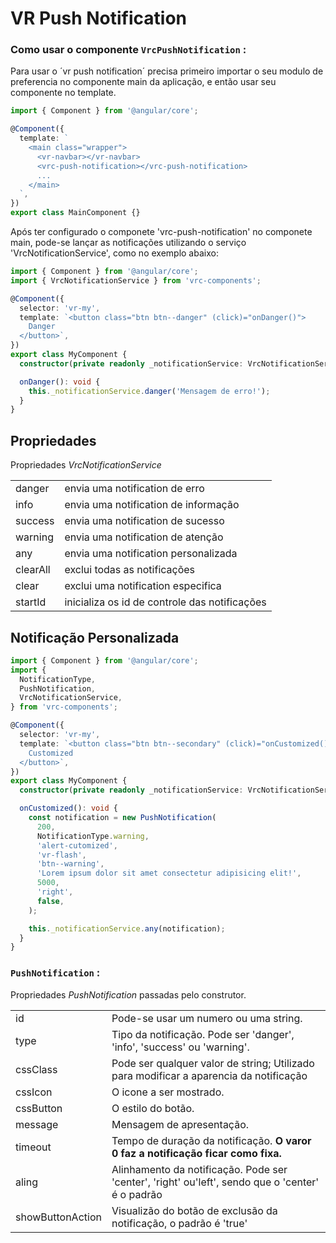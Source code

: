 # VR Push Notification

### Como usar o componente `VrcPushNotification` :

Para usar o ´vr push notification´ precisa primeiro importar o seu modulo de preferencia no componente main da aplicação, e então usar seu componente no template.

```typescript
import { Component } from '@angular/core';

@Component({
  template: `
    <main class="wrapper">
      <vr-navbar></vr-navbar>
      <vrc-push-notification></vrc-push-notification>
      ...
    </main>
  `,
})
export class MainComponent {}
```

Após ter configurado o componete 'vrc-push-notification' no componete main, pode-se lançar as notificações utilizando o serviço 'VrcNotificationService', como no exemplo abaixo:

```typescript
import { Component } from '@angular/core';
import { VrcNotificationService } from 'vrc-components';

@Component({
  selector: 'vr-my',
  template: `<button class="btn btn--danger" (click)="onDanger()">
    Danger
  </button>`,
})
export class MyComponent {
  constructor(private readonly _notificationService: VrcNotificationService) {}

  onDanger(): void {
    this._notificationService.danger('Mensagem de erro!');
  }
}
```

## Propriedades

Propriedades _VrcNotificationService_

|          |                                               |
| -------- | --------------------------------------------- |
| danger   | envia uma notification de erro                |
| info     | envia uma notification de informação          |
| success  | envia uma notification de sucesso             |
| warning  | envia uma notification de atenção             |
| any      | envia uma notification personalizada          |
| clearAll | exclui todas as notificações                  |
| clear    | exclui uma notification especifica            |
| startId  | inicializa os id de controle das notificações |

## Notificação Personalizada

```typescript
import { Component } from '@angular/core';
import {
  NotificationType,
  PushNotification,
  VrcNotificationService,
} from 'vrc-components';

@Component({
  selector: 'vr-my',
  template: `<button class="btn btn--secondary" (click)="onCustomized()">
    Customized
  </button>`,
})
export class MyComponent {
  constructor(private readonly _notificationService: VrcNotificationService) {}

  onCustomized(): void {
    const notification = new PushNotification(
      200,
      NotificationType.warning,
      'alert-cutomized',
      'vr-flash',
      'btn--warning',
      'Lorem ipsum dolor sit amet consectetur adipisicing elit!',
      5000,
      'right',
      false,
    );

    this._notificationService.any(notification);
  }
}
```

### `PushNotification` :

Propriedades _PushNotification_ passadas pelo construtor.

|                  |                                                                                                  |
| ---------------- | ------------------------------------------------------------------------------------------------ |
| id               | Pode-se usar um numero ou uma string.                                                            |
| type             | Tipo da notificação. Pode ser 'danger', 'info', 'success' ou 'warning'.                          |
| cssClass         | Pode ser qualquer valor de string; Utilizado para modificar a aparencia da notificação           |
| cssIcon          | O icone a ser mostrado.                                                                          |
| cssButton        | O estilo do botão.                                                                               |
| message          | Mensagem de apresentação.                                                                        |
| timeout          | Tempo de duração da notificação. **O varor 0 faz a notificação ficar como fixa.**                |
| aling            | Alinhamento da notificação. Pode ser 'center', 'right' ou'left', sendo que o 'center' é o padrão |
| showButtonAction | Visualizão do botão de exclusão da notificação, o padrão é 'true'                                |

